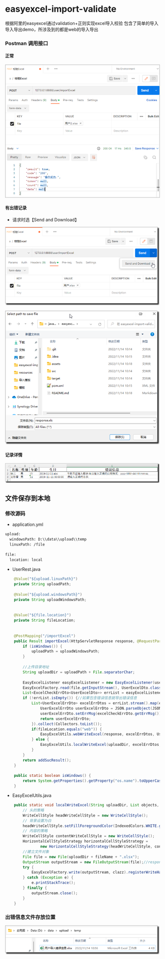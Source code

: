 # easyexcel-import-validate
根据阿里的easyexcel通过validation+正则实现excel导入校验
包含了简单的导入导入导出demo，所涉及到的都是web的导入导出

### Postman 调用接口

#### 正常

 ![image-20221114101632070](assets\image-20221114101632070.png)

#### 有出错记录

* 请求时选【Send and Download】

 ![image-20221114101757687](assets\image-20221114101757687.png)

 ![image-20221114101913083](assets\image-20221114101913083.png)

#### 记录详情

![image-20221114102015335](assets\image-20221114102015335.png)



## 文件保存到本地

### 修改源码

* application.yml

```xml
upload:
  windowsPath: D:\\data\\upload\\temp
  linuxPath: /file

file:
  location: local
```

* UserRest.java

```java
    @Value("${upload.linuxPath}")
    private String uploadPath;

    @Value("${upload.windowsPath}")
    private String uploadWindowsPath;


    @Value("${file.location}")
    private String fileLocation;


    @PostMapping("/importExcel")
    public Result importExcel(HttpServletResponse response, @RequestParam MultipartFile file) throws IOException {
        if (isWindows()) {
            uploadPath = uploadWindowsPath;
        }

        //上传目录地址
        String uploadDir = uploadPath + File.separatorChar;

        EasyExcelListener easyExcelListener = new EasyExcelListener(userService, UserExcelDto.class);
        EasyExcelFactory.read(file.getInputStream(), UserExcelDto.class, easyExcelListener).sheet().doRead();
        List<ExcelCheckErrDto<UserExcelDto>> errList = easyExcelListener.getErrList();
        if (!errList.isEmpty()) {//如果包含错误信息就导出错误信息
            List<UserExcelErrDto> excelErrDtos = errList.stream().map(excelCheckErrDto -> {
                UserExcelErrDto userExcelErrDto = JSON.parseObject(JSON.toJSONString(excelCheckErrDto.getT()), UserExcelErrDto.class);
                userExcelErrDto.setErrMsg(excelCheckErrDto.getErrMsg());
                return userExcelErrDto;
            }).collect(Collectors.toList());
            if(fileLocation.equals("web")) {
                EasyExcelUtils.webWriteExcel(response, excelErrDtos, UserExcelErrDto.class, "用户导入错误信息");
            } else {
                EasyExcelUtils.localWriteExcel(uploadDir, excelErrDtos, UserExcelErrDto.class, "用户导入错误信息","用户导入错误信息");
            }
        }
        return addSucResult();
    }

    public static boolean isWindows() {
        return System.getProperties().getProperty("os.name").toUpperCase().contains("WINDOWS");
    }
```

* EasyExcelUtils.java

```java
    public static void localWriteExcel(String uploadDir, List objects, Class clazz, String fileName, String sheetName) throws IOException {
        // 头的策略
        WriteCellStyle headWriteCellStyle = new WriteCellStyle();
        // 背景设置为白
        headWriteCellStyle.setFillForegroundColor(IndexedColors.WHITE.getIndex());
        // 内容的策略
        WriteCellStyle contentWriteCellStyle = new WriteCellStyle();
        HorizontalCellStyleStrategy horizontalCellStyleStrategy =
                new HorizontalCellStyleStrategy(headWriteCellStyle, contentWriteCellStyle);
        //建立文件对象
        File file = new File(uploadDir + fileName + ".xlsx");
        OutputStream outputStream = new FileOutputStream(file);//response.getOutputStream();
        try {
            EasyExcelFactory.write(outputStream, clazz).registerWriteHandler(horizontalCellStyleStrategy).sheet(sheetName).doWrite(objects);
        } catch (Exception e) {
            e.printStackTrace();
        } finally {
            outputStream.close();
        }
    }
```

### 出错信息文件存放位置

 ![image-20221114110345593](assets\image-20221114110345593.png)
